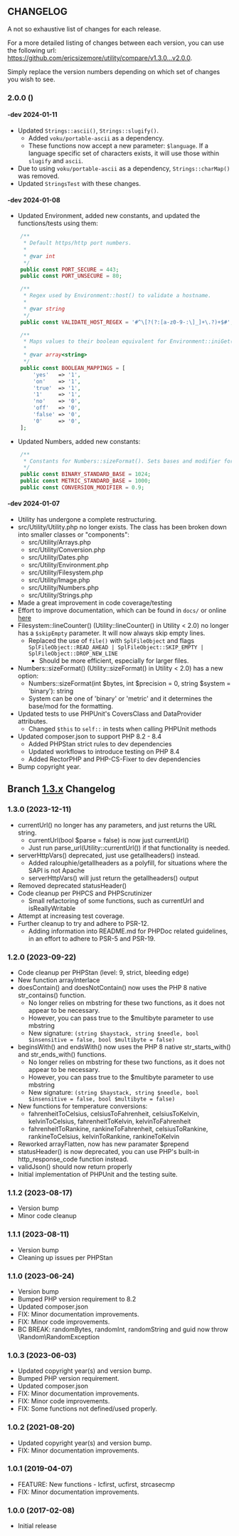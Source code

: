 ## CHANGELOG
A not so exhaustive list of changes for each release.

For a more detailed listing of changes between each version, 
you can use the following url: https://github.com/ericsizemore/utility/compare/v1.3.0...v2.0.0. 

Simply replace the version numbers depending on which set of changes you wish to see.

### 2.0.0 ()

#### -dev 2024-01-11
  * Updated `Strings::ascii()`, `Strings::slugify()`.
    * Added `voku/portable-ascii` as a dependency.
    * These functions now accept a new parameter: `$language`. If a language specific set of characters exists, it will use those within `slugify` and `ascii`.
  * Due to using `voku/portable-ascii` as a dependency, `Strings::charMap()` was removed.
  * Updated `StringsTest` with these changes.

#### -dev 2024-01-08
  * Updated Environment, added new constants, and updated the functions/tests using them:
```php
    /**
     * Default https/http port numbers.
     *
     * @var int
     */
    public const PORT_SECURE = 443;
    public const PORT_UNSECURE = 80;

    /**
     * Regex used by Environment::host() to validate a hostname.
     *
     * @var string
     */
    public const VALIDATE_HOST_REGEX = '#^\[?(?:[a-z0-9-:\]_]+\.?)+$#';

    /**
     * Maps values to their boolean equivalent for Environment::iniGet(standardize: true)
     *
     * @var array<string>
     */
    public const BOOLEAN_MAPPINGS = [
        'yes'   => '1',
        'on'    => '1',
        'true'  => '1',
        '1'     => '1',
        'no'    => '0',
        'off'   => '0',
        'false' => '0',
        '0'     => '0',
    ];
```
  * Updated Numbers, added new constants:
```php
    /**
     * Constants for Numbers::sizeFormat(). Sets bases and modifier for the conversion.
     */
    public const BINARY_STANDARD_BASE = 1024;
    public const METRIC_STANDARD_BASE = 1000;
    public const CONVERSION_MODIFIER = 0.9;
```

#### -dev 2024-01-07
  * Utility has undergone a complete restructuring.
  * src/Utility/Utility.php no longer exists. The class has been broken down into smaller classes or "components":
    * src/Utility/Arrays.php
    * src/Utility/Conversion.php
    * src/Utility/Dates.php
    * src/Utility/Environment.php
    * src/Utility/Filesystem.php
    * src/Utility/Image.php
    * src/Utility/Numbers.php
    * src/Utility/Strings.php
  * Made a great improvement in code coverage/testing
  * Effort to improve documentation, which can be found in `docs/` or online [here](https://www.secondversion.com/docs/utility)
  * Filesystem::lineCounter() (Utility::lineCounter() in Utility < 2.0) no longer has a `$skipEmpty` parameter. It will now always skip empty lines.
    * Replaced the use of `file()` with `SplFileObject` and flags `SplFileObject::READ_AHEAD | SplFileObject::SKIP_EMPTY | SplFileObject::DROP_NEW_LINE`
      * Should be more efficient, especially for larger files.
  * Numbers::sizeFormat() (Utility::sizeFormat() in Utility < 2.0) has a new option:
    * Numbers::sizeFormat(int $bytes, int $precision = 0, string $system = 'binary'): string
    * System can be one of 'binary' or 'metric' and it determines the base/mod for the formatting.
  * Updated tests to use PHPUnit's CoversClass and DataProvider attributes.
    * Changed `$this` to `self::` in tests when calling PHPUnit methods
  * Updated composer.json to support PHP 8.2 - 8.4
    * Added PHPStan strict rules to dev dependencies
    * Updated workflows to introduce testing on PHP 8.4
    * Added RectorPHP and PHP-CS-Fixer to dev dependencies
  * Bump copyright year.

## Branch [1.3.x](https://github.com/ericsizemore/utility/tree/1.3.x) Changelog

### 1.3.0 (2023-12-11)
  * currentUrl() no longer has any parameters, and just returns the URL string.
    * currentUrl(bool $parse = false) is now just currentUrl()
    * Just run parse_url(Utility::currentUrl()) if that functionality is needed.
  * serverHttpVars() deprecated, just use getallheaders() instead.
    * Added ralouphie/getallheaders as a polyfill, for situations where the SAPI is not Apache
    * serverHttpVars() will just return the getallheaders() output
  * Removed deprecated statusHeader()
  * Code cleanup per PHPCS and PHPScrutinizer
    * Small refactoring of some functions, such as currentUrl and isReallyWritable
  * Attempt at increasing test coverage.
  * Further cleanup to try and adhere to PSR-12.
    * Adding information into README.md for PHPDoc related guidelines, in an effort
      to adhere to PSR-5 and PSR-19.

### 1.2.0 (2023-09-22)
  * Code cleanup per PHPStan (level: 9, strict, bleeding edge)
  * New function arrayInterlace
  * doesContain() and doesNotContain() now uses the PHP 8 native str_contains() function.
    * No longer relies on mbstring for these two functions, as it does not appear to be necessary.
    * However, you can pass true to the $multibyte parameter to use mbstring
    * New signature: `(string $haystack, string $needle, bool $insensitive = false, bool $multibyte = false)`
  * beginsWith() and endsWith() now uses the PHP 8 native str_starts_with() and str_ends_with() functions.
    * No longer relies on mbstring for these two functions, as it does not appear to be necessary.
    * However, you can pass true to the $multibyte parameter to use mbstring
    * New signature: `(string $haystack, string $needle, bool $insensitive = false, bool $multibyte = false)`
  * New functions for temperature conversions:
    * fahrenheitToCelsius, celsiusToFahrenheit, celsiusToKelvin, kelvinToCelsius, fahrenheitToKelvin, kelvinToFahrenheit
    * fahrenheitToRankine, rankineToFahrenheit, celsiusToRankine, rankineToCelsius, kelvinToRankine, rankineToKelvin
  * Reworked arrayFlatten, now has new paramater $prepend
  * statusHeader() is now deprecated, you can use PHP's built-in http_response_code function instead.
  * validJson() should now return properly
  * Initial implementation of PHPUnit and the testing suite.

### 1.1.2 (2023-08-17)
  * Version bump
  * Minor code cleanup

### 1.1.1 (2023-08-11)
  * Version bump
  * Cleaning up issues per PHPStan

### 1.1.0 (2023-06-24)
  * Version bump
  * Bumped PHP version requirement to 8.2
  * Updated composer.json
  * FIX: Minor documentation improvements.
  * FIX: Minor code improvements.
  * BC BREAK: randomBytes, randomInt, randomString and guid now throw \Random\RandomException

### 1.0.3 (2023-06-03)
  * Updated copyright year(s) and version bump.
  * Bumped PHP version requirement.
  * Updated composer.json
  * FIX: Minor documentation improvements.
  * FIX: Minor code improvements.
  * FIX: Some functions not defined/used properly.

### 1.0.2 (2021-08-20)
  * Updated copyright year(s) and version bump.
  * FIX: Minor documentation improvements.

### 1.0.1 (2019-04-07)

  * FEATURE: New functions - lcfirst, ucfirst, strcasecmp
  * FIX: Minor documentation improvements.

### 1.0.0 (2017-02-08)

  * Initial release
